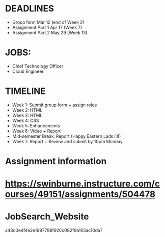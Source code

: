 # DEADLINES

- Group form Mar 12 (end of Week 2)
- Assignment Part 1 Apr 17 (Week 7)
- Assignment Part 2 May 29 (Week 13)

# JOBS:

- Chief Technology Officer
- Cloud Engineer

# TIMELINE

- Week 1: Submit group form + assign roles
- Week 2: HTML
- Week 3: HTML
- Week 4: CSS
- Week 5: Enhancements
- Week 6: Video + Report
- Mid-semester Break: Report (Happy Eastern Lads !!!!)
- Week 7: Report + Review and submit by 10pm Monday

# Assignment information

https://swinburne.instructure.com/courses/49151/assignments/504478
=======
# JobSearch_Website
a43c0e4f4e3e1997788f920c082f9a103ac10da7

